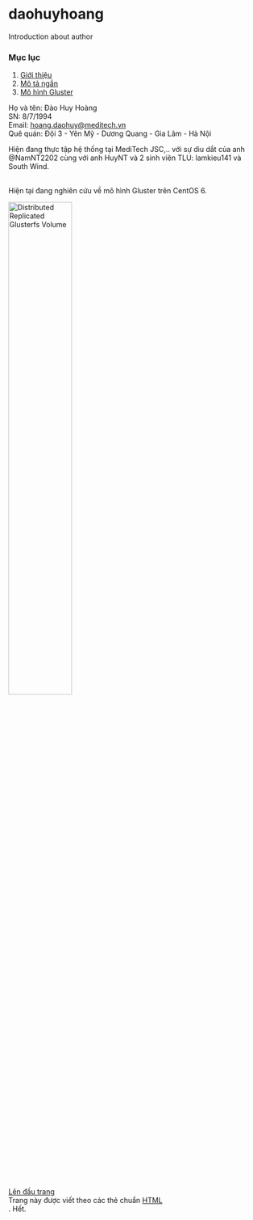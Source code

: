 # daohuyhoang
Introduction about author<br>

<h3 name="top">Mục lục</h3>
<ol>
  <li><a href="#intro">Giới thiệu</a></li>
  <li><a href="#des">Mô tả ngắn</a></li>
  <li><a href="#gluster">Mô hình Gluster</a></li>
</ol>

<p name="intro">
Họ và tên: Đào Huy Hoàng<br>
SN: 8/7/1994<br>
Email: <a href="mailto:hoang.daohuy@meditech.vn?Subject=Xin_Chào" target="_top">hoang.daohuy@meditech.vn</a><br>
Quê quán: Đội 3 - Yên Mỹ - Dương Quang - Gia Lâm - Hà Nội<br></p>
<p name="des">Hiện đang thực tập hệ thống tại MediTech JSC,.. với sự dìu dắt của anh @NamNT2202 cùng với anh HuyNT và 2 sinh viên TLU: lamkieu141 và South Wind.</p><br>
Hiện tại đang nghiên cứu về mô hình Gluster trên CentOS 6.

<img name="gluster" src="http://www.gluster.org/community/documentation/images/2/21/Distributed-Replicated-volume.png" alt="Distributed Replicated Glusterfs Volume" height="50%" width="50%"> <br>
<a href="#top">Lên đầu trang</a><br>
Trang này được viết theo các thẻ chuẩn <a href="http://www.w3schools.com/html/default.asp" target="_blank">HTML</a><br>.
Hết.
